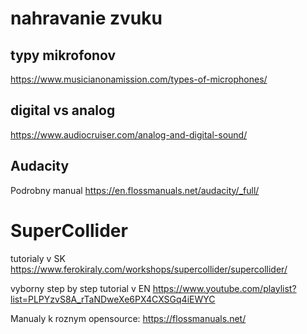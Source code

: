 # nahravanie zvuku

## typy mikrofonov
https://www.musicianonamission.com/types-of-microphones/

## digital vs analog
https://www.audiocruiser.com/analog-and-digital-sound/

## Audacity
Podrobny manual
https://en.flossmanuals.net/audacity/_full/



# SuperCollider

tutorialy v SK
https://www.ferokiraly.com/workshops/supercollider/supercollider/

vyborny step by step tutorial v EN
https://www.youtube.com/playlist?list=PLPYzvS8A_rTaNDweXe6PX4CXSGq4iEWYC


Manualy k roznym opensource:
https://flossmanuals.net/
